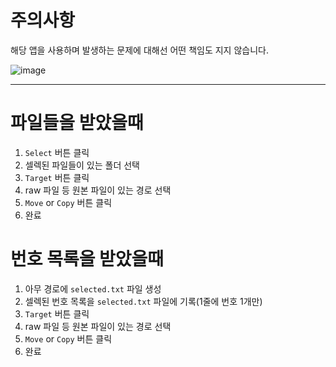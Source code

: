 # 주의사항
해당 앱을 사용하며 발생하는 문제에 대해선 어떤 책임도 지지 않습니다.

![image](https://github.com/komastar-photo/PhotoSelector/assets/74722700/ff26cdbf-c3bf-4433-9ff0-5c18b3ae28c1)

---
# 파일들을 받았을때
1. `Select` 버튼 클릭
2. 셀렉된 파일들이 있는 폴더 선택
3. `Target` 버튼 클릭
4. raw 파일 등 원본 파일이 있는 경로 선택
5. `Move` or `Copy` 버튼 클릭
6. 완료

# 번호 목록을 받았을때
1. 아무 경로에 `selected.txt` 파일 생성
2. 셀렉된 번호 목록을 `selected.txt` 파일에 기록(1줄에 번호 1개만)
3. `Target` 버튼 클릭
4. raw 파일 등 원본 파일이 있는 경로 선택
5. `Move` or `Copy` 버튼 클릭
6. 완료
